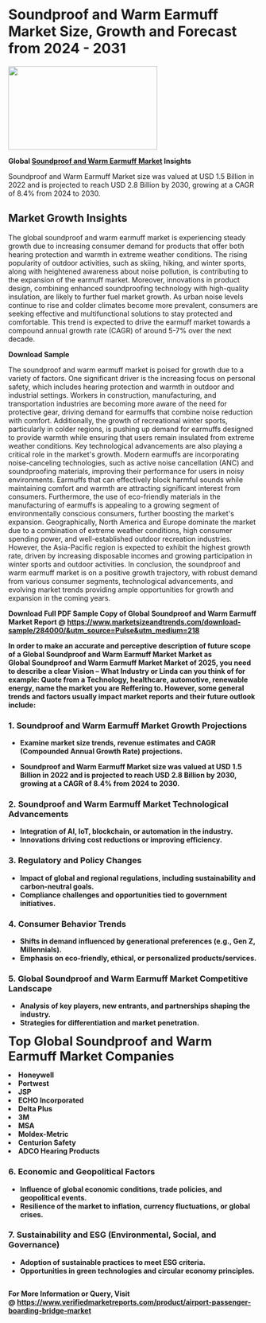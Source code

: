 <H1>Soundproof and Warm Earmuff Market Size, Growth and Forecast from 2024 - 2031</H1><img class="aligncenter size-medium wp-image-584254" src="https://thirdeyenews.in/wp-content/uploads/2024/09/Global-Market-Research-300x168.jpeg" alt="" width="300" height="168" /><p><strong>Global&nbsp;<a href="https://www.marketsizeandtrends.com/download-sample/284000/&amp;utm_source=Pulse&amp;utm_medium=218">Soundproof and Warm Earmuff Market</a> Insights</strong></p><p>Soundproof and Warm Earmuff Market size was valued at USD 1.5 Billion in 2022 and is projected to reach USD 2.8 Billion by 2030, growing at a CAGR of 8.4% from 2024 to 2030.</p><p><h2>Market Growth Insights</h2> <p>The global soundproof and warm earmuff market is experiencing steady growth due to increasing consumer demand for products that offer both hearing protection and warmth in extreme weather conditions. The rising popularity of outdoor activities, such as skiing, hiking, and winter sports, along with heightened awareness about noise pollution, is contributing to the expansion of the earmuff market. Moreover, innovations in product design, combining enhanced soundproofing technology with high-quality insulation, are likely to further fuel market growth. As urban noise levels continue to rise and colder climates become more prevalent, consumers are seeking effective and multifunctional solutions to stay protected and comfortable. This trend is expected to drive the earmuff market towards a compound annual growth rate (CAGR) of around 5-7% over the next decade.</p> <p><strong>Download Sample</strong></p> <p>The soundproof and warm earmuff market is poised for growth due to a variety of factors. One significant driver is the increasing focus on personal safety, which includes hearing protection and warmth in outdoor and industrial settings. Workers in construction, manufacturing, and transportation industries are becoming more aware of the need for protective gear, driving demand for earmuffs that combine noise reduction with comfort. Additionally, the growth of recreational winter sports, particularly in colder regions, is pushing up demand for earmuffs designed to provide warmth while ensuring that users remain insulated from extreme weather conditions. Key technological advancements are also playing a critical role in the market's growth. Modern earmuffs are incorporating noise-canceling technologies, such as active noise cancellation (ANC) and soundproofing materials, improving their performance for users in noisy environments. Earmuffs that can effectively block harmful sounds while maintaining comfort and warmth are attracting significant interest from consumers. Furthermore, the use of eco-friendly materials in the manufacturing of earmuffs is appealing to a growing segment of environmentally conscious consumers, further boosting the market's expansion. Geographically, North America and Europe dominate the market due to a combination of extreme weather conditions, high consumer spending power, and well-established outdoor recreation industries. However, the Asia-Pacific region is expected to exhibit the highest growth rate, driven by increasing disposable incomes and growing participation in winter sports and outdoor activities. In conclusion, the soundproof and warm earmuff market is on a positive growth trajectory, with robust demand from various consumer segments, technological advancements, and evolving market trends providing ample opportunities for growth and expansion in the coming years.</p> <p><strong></p><p><span class=""><strong>Download Full PDF Sample Copy of Global Soundproof and Warm Earmuff Market Report</strong> @ <a href="https://www.marketsizeandtrends.com/download-sample/284000/&amp;utm_source=Pulse&amp;utm_medium=218" target="_blank">https://www.marketsizeandtrends.com/download-sample/284000/&amp;utm_source=Pulse&amp;utm_medium=218</a></span></p><p>In order to make an accurate and perceptive description of future scope of a Global&nbsp;Soundproof and Warm Earmuff Market Market as Global&nbsp;Soundproof and Warm Earmuff Market Market of 2025, you need to describe a clear Vision &ndash; What Industry or Linda can you think of for example: Quote from a Technology, healthcare, automotive, renewable energy, name the market you are Reffering to. However, some general trends and factors usually impact market reports and their future outlook include:</p><h3>1.&nbsp;<strong>Soundproof and Warm Earmuff Market Growth Projections</strong></h3><ul><li>Examine market size trends, revenue estimates and CAGR (Compounded Annual Growth Rate) projections.</li><li><p>Soundproof and Warm Earmuff Market size was valued at USD 1.5 Billion in 2022 and is projected to reach USD 2.8 Billion by 2030, growing at a CAGR of 8.4% from 2024 to 2030.</p></li></ul><h3>2.&nbsp;<strong>Soundproof and Warm Earmuff Market Technological Advancements</strong></h3><ul><li>Integration of AI, IoT, blockchain, or automation in the industry.</li><li>Innovations driving cost reductions or improving efficiency.</li></ul><h3>3.&nbsp;<strong>Regulatory and Policy Changes</strong></h3><ul><li>Impact of global and regional regulations, including sustainability and carbon-neutral goals.</li><li>Compliance challenges and opportunities tied to government initiatives.</li></ul><h3>4.&nbsp;<strong>Consumer Behavior Trends</strong></h3><ul><li>Shifts in demand influenced by generational preferences (e.g., Gen Z, Millennials).</li><li>Emphasis on eco-friendly, ethical, or personalized products/services.</li></ul><h3>5.&nbsp;<strong>Global Soundproof and Warm Earmuff Market Competitive Landscape</strong></h3><ul><li>Analysis of key players, new entrants, and partnerships shaping the industry.</li><li>Strategies for differentiation and market penetration.</li></ul><p data-pm-slice="1 1 []"><span style="color: inherit; font-family: inherit; font-size: 25px;">Top Global Soundproof and Warm Earmuff Market Companies</span></p><div class="" data-test-id=""><p><li>Honeywell</li><li> Portwest</li><li> JSP</li><li> ECHO Incorporated</li><li> Delta Plus</li><li> 3M</li><li> MSA</li><li> Moldex-Metric</li><li> Centurion Safety</li><li> ADCO Hearing Products</li></p></div><h3>6.&nbsp;<strong>Economic and Geopolitical Factors</strong></h3><ul><li>Influence of global economic conditions, trade policies, and geopolitical events.</li><li>Resilience of the market to inflation, currency fluctuations, or global crises.</li></ul><h3>7.&nbsp;<strong>Sustainability and ESG (Environmental, Social, and Governance)</strong></h3><ul><li>Adoption of sustainable practices to meet ESG criteria.</li><li>Opportunities in green technologies and circular economy principles.</li></ul><h2><strong style="font-size: 14px;">For More Information or Query, Visit @&nbsp;</strong><a style="background-color: #ffffff; font-size: 14px;" href="https://www.marketsizeandtrends.com/report/soundproof-and-warm-earmuff-market/" target="_blank">https://www.verifiedmarketreports.com/product/airport-passenger-boarding-bridge-market</a></h2>
